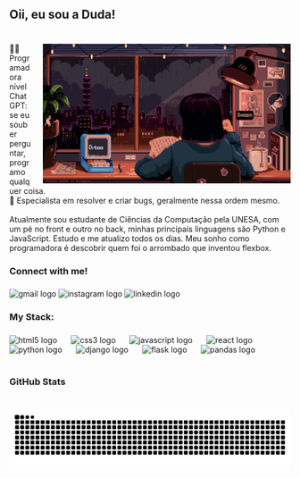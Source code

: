 <h2 align="left">Oii, eu sou a Duda!</h2>

#

<img align="right" height="250" src="study.gif" style="margin-left: 20px;" />


###

<p align="left">🧑‍💻 Programadora nível ChatGPT: se eu souber perguntar, programo qualquer coisa.<br>🐛 Especialista em resolver e criar bugs, geralmente nessa ordem mesmo.<br><br>Atualmente sou estudante de Ciências da Computação pela UNESA, com um pé no front e outro no back, minhas principais linguagens são Python e JavaScript. Estudo e me atualizo todos os dias. Meu sonho como programadora é descobrir quem foi o arrombado que inventou flexbox.</p>


###

<h3 align="left">Connect with me!</h3>

###

<div align="left">
  <img src="https://img.shields.io/static/v1?message=Gmail&logo=gmail&label=&color=D14836&logoColor=white&labelColor=&style=for-the-badge" height="34" alt="gmail logo"  />
  <img src="https://img.shields.io/static/v1?message=Instagram&logo=instagram&label=&color=E4405F&logoColor=white&labelColor=&style=for-the-badge" height="34" alt="instagram logo"  />
  <img src="https://img.shields.io/static/v1?message=LinkedIn&logo=linkedin&label=&color=0077B5&logoColor=white&labelColor=&style=for-the-badge" height="34" alt="linkedin logo"  />
</div>

###

<h3 align="left">My Stack:</h3>

###

<div align="left">
  <img src="https://cdn.jsdelivr.net/gh/devicons/devicon/icons/html5/html5-original.svg" height="35" alt="html5 logo"  />
  <img width="17" />
  <img src="https://cdn.jsdelivr.net/gh/devicons/devicon/icons/css3/css3-original.svg" height="35" alt="css3 logo"  />
  <img width="17" />
  <img src="https://cdn.jsdelivr.net/gh/devicons/devicon/icons/javascript/javascript-original.svg" height="35" alt="javascript logo"  />
  <img width="17" />
  <img src="https://cdn.jsdelivr.net/gh/devicons/devicon/icons/react/react-original.svg" height="35" alt="react logo"  />
  <img width="17" />
  <img src="https://cdn.jsdelivr.net/gh/devicons/devicon/icons/python/python-original.svg" height="35" alt="python logo"  />
  <img width="17" />
  <img src="https://cdn.jsdelivr.net/gh/devicons/devicon/icons/django/django-plain.svg" height="35" alt="django logo"  />
  <img width="17" />
  <img src="https://cdn.jsdelivr.net/gh/devicons/devicon/icons/flask/flask-original.svg" height="35" alt="flask logo"  />
  <img width="17" />
  <img src="https://cdn.jsdelivr.net/gh/devicons/devicon/icons/pandas/pandas-original.svg" height="35" alt="pandas logo"  />
</div>

#

<h3 align="left">GitHub Stats</h3>

#

<picture align="center">
  <source media="(prefers-color-scheme: dark)" srcset="https://raw.githubusercontent.com/eduardagatti/eduardagatti/output/github-contribution-grid-snake-dark.svg">
  <source media="(prefers-color-scheme: light)" srcset="https://raw.githubusercontent.com/eduardagatti/eduardagatti/output/github-contribution-grid-snake-dark.svg">
  <img align="center" alt="github contribution grid snake animation" src="https://raw.githubusercontent.com/eduardagatti/eduardagatti/output/github-contribution-grid-snake.svg">
</picture>
